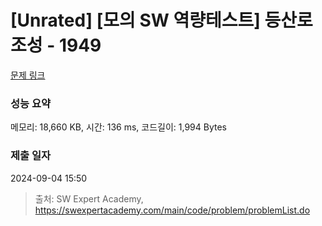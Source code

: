 # [Unrated] [모의 SW 역량테스트] 등산로 조성 - 1949 

[문제 링크](https://swexpertacademy.com/main/code/problem/problemDetail.do?contestProbId=AV5PoOKKAPIDFAUq) 

### 성능 요약

메모리: 18,660 KB, 시간: 136 ms, 코드길이: 1,994 Bytes

### 제출 일자

2024-09-04 15:50



> 출처: SW Expert Academy, https://swexpertacademy.com/main/code/problem/problemList.do